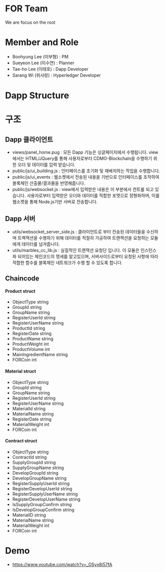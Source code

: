 # FOR Team
We are focus on the root

# Member and Role
 - Boohyung Lee (이부형) : PM
 - Sueyeon Lee (이수연) : Planner
 - Tae-ho Lee (이태호) : Dapp Developer
 - Sarang Wi (위사랑) : Hyperledger Developer
 
# Dapp Structure

# 구조
## Dapp 클라이언트
 - views/panel_home.pug : 모든 Dapp 기능은 싱글페이지에서 수행됩니다. view에서는 HTML/JQuery를 통해 사용자로부터 CDMO-Blockchain을 수행하기 위한 오더 및 데이터를 입력 받습니다.
 - public/js/ui_building.js : 인터페이스를 초기화 및 재배치하는 작업을 수행합니다.
 - public/js/ui_events : 웹소켓에서 전송된 내용을 기반으로 인터페이스를 조작하여 블록체인 산출물/결과물을 반영해줍니다.
 - public/js/websocket.js : view에서 입력받은 내용은 이 부분에서 컨트롤 되고 있습니다. 사용자로부터 입력받은 오더와 데이터를 적합한 포맷으로 정형화하며, 이를 웹소켓을 통해 Node.js기반 서버로 전송합니다.
## Dapp 서버
 - utils/websocket_server_side.js : 클라이언트로 부터 전송된 데이터들을 수신하며 트랙잭션을 수행하기 위해 데이터를 적절히 가공하여 트랜잭션을 요청하는 모듈에게 데이터를 넘겨줍니다.
 - utils/marbles_cc_lib.js : 실질적인 트랜잭션 요청단 입니다. 이 모듈은 인스턴스화 되어있는 체인코드의 명세를 알고있으며, 서버사이드로부터 요청된 사항에 따라 적합한 함수를 블록체인 네트워크가 수행 할 수 있도록 합니다.
## Chaincode
#### Product struct
   - ObjectType string
   - GroupId      string
   -  GroupName  string
   -  RegisterUserId string
   -  RegisterUserName string
   -  ProductId  string
   -  RegisterDate string
   -  ProductName string
   -  ProductWeight int
   -  ProductVolume int
   -  MainIngredientName string
   -  FORCoin int
#### Material struct 
   -  ObjectType string
   -  GroupId      string
   -  GroupName  string
   -  RegisterUserId string
   -  RegisterUserName string
   -  MaterialId  string
   -  MaterialName string
   -  RegisterDate string
   -  MaterialWeight int
   -  FORCoin        int
#### Contract struct 
   -  ObjectType string
   -  ContractId      string
   -  SupplyGroupId  string
   -  SupplyGroupName  string
   -  DevelopGroupId   string
   -  DevelopGroupName string
   -  RegisterSupplyUserId string
   -  RegisterDevelopUserId string
   -  RegisterSupplyUserName string
   -  RegisterDevelopUserName string
   -  IsSupplyGroupConfirm string
   -  IsDevelopGroupConfirm string
   -  MaterialID string
   -  MaterialName string
   -  MaterialWeight   int
   -  FORCoin int
# Demo
 - https://www.youtube.com/watch?v=_OSyx8i57fA
